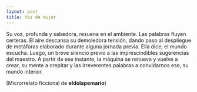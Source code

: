 ```yaml
---
layout: post
title: Voz de mujer
---
```

Su voz, profunda y sabedora, resuena en el ambiente. Las palabras fluyen certeras. El aire descansa su demoledora tensión, dando paso al despliegue de metáforas elaborado durante alguna jornada previa. Ella dice, el mundo escucha. Luego, un breve silencio previo a las imprescindibles sugerencias  del maestro. A partir de ese instante, la máquina se renueva y vuelve a crear, su mente a crepitar y las irreverentes palabras a convidarnos ese, su mundo interior.

(Microrrelato ficcional de **eldolapemario**)
